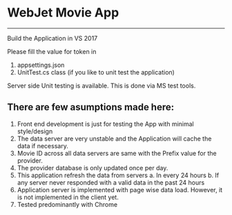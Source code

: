 # WebJet Movie App
------------------

Build the Application in VS 2017

Please fill the value for token in 
   1. appsettings.json
   2. UnitTest.cs class (if you like to unit test the application)
   
Server side Unit testing is available. This is done via MS test tools.
   
   
There are few asumptions made here:
-----------------------------------

1. Front end development is just for testing the App with minimal style/design
2. The data server are very unstable and the Application will cache the data if necessary.
3. Movie ID across all data servers are same with the Prefix value for the provider.
4. The provider database is only updated once per day.
5. This application refresh the data from servers
	a. In every 24 hours
	b. If any server never responded with a valid data in the past 24 hours
6. Application server is implemented with page wise data load. However, it is not implemented in the client yet.
7. Tested predominantly with Chrome
